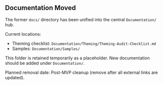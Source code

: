 ## Documentation Moved

The former `docs/` directory has been unified into the central `Documentation/` hub.

Current locations:
- Theming checklist: `Documentation/Theming/Theming-Audit-Checklist.md`
- Samples: `Documentation/Samples/`

This folder is retained temporarily as a placeholder. New documentation should be added under `Documentation/`.

Planned removal date: Post-MVP cleanup (remove after all external links are updated).
